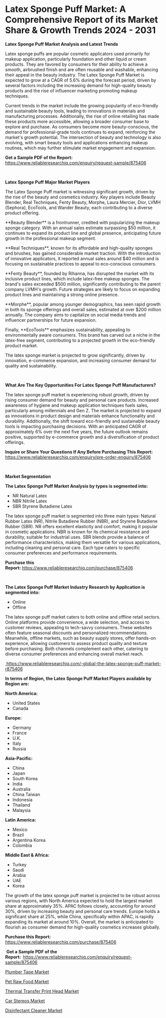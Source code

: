 <p><h1>Latex Sponge Puff Market: A Comprehensive Report of its Market Share & Growth Trends 2024 - 2031</h1></p><p><strong>Latex Sponge Puff Market Analysis and Latest Trends</strong></p>
<p><p>Latex sponge puffs are popular cosmetic applicators used primarily for makeup application, particularly foundation and other liquid or cream products. They are favored by consumers for their ability to achieve a smooth, airbrushed finish and are often reusable and washable, enhancing their appeal in the beauty industry. The Latex Sponge Puff Market is expected to grow at a CAGR of 5.6% during the forecast period, driven by several factors including the increasing demand for high-quality beauty products and the rise of influencer marketing promoting makeup techniques.</p><p>Current trends in the market include the growing popularity of eco-friendly and sustainable beauty tools, leading to innovations in materials and manufacturing processes. Additionally, the rise of online retailing has made these products more accessible, allowing a broader consumer base to explore and purchase. As consumers become more beauty-conscious, the demand for professional-grade tools continues to expand, reinforcing the market's growth potential. The intersection of beauty and technology is also evolving, with smart beauty tools and applications enhancing makeup routines, which may further stimulate market engagement and expansion.</p></p>
<p><strong>Get a Sample PDF of the Report:&nbsp;</strong> <a href="https://www.reliableresearchiq.com/enquiry/request-sample/875406">https://www.reliableresearchiq.com/enquiry/request-sample/875406</a></p>
<p>&nbsp;</p>
<p><strong>Latex Sponge Puff Major Market Players</strong></p>
<p><p>The Latex Sponge Puff market is witnessing significant growth, driven by the rise of the beauty and cosmetics industry. Key players include Beauty Blender, Real Techniques, Fenty Beauty, Morphe, Laura Mercier, Dior, LVMH (Sephora), EcoTools, and Wander Beauty, each contributing to a diverse product offering.</p><p>**Beauty Blender** is a frontrunner, credited with popularizing the makeup sponge category. With an annual sales estimate surpassing $50 million, it continues to expand its product line and global presence, anticipating future growth in the professional makeup segment.</p><p>**Real Techniques**, known for its affordable and high-quality sponges and brushes, has gained considerable market traction. With the introduction of innovative applicators, it reported annual sales around $40 million and is focusing on sustainable practices to appeal to eco-conscious consumers.</p><p>**Fenty Beauty**, founded by Rihanna, has disrupted the market with its inclusive product lines, which include latex-free makeup sponges. The brand's sales exceeded $500 million, significantly contributing to the parent company LVMH's growth. Future strategies are likely to focus on expanding product lines and maintaining a strong online presence.</p><p>**Morphe**, popular among younger demographics, has seen rapid growth in both its sponge offerings and overall sales, estimated at over $200 million annually. The company aims to capitalize on social media trends and influencer partnerships for future expansion.</p><p>Finally, **EcoTools** emphasizes sustainability, appealing to environmentally aware consumers. This brand has carved out a niche in the latex-free segment, contributing to a projected growth in the eco-friendly product market.</p><p>The latex sponge market is projected to grow significantly, driven by innovation, e-commerce expansion, and increasing consumer demand for quality and sustainability.</p></p>
<p>&nbsp;</p>
<p><strong>What Are The Key Opportunities For Latex Sponge Puff Manufacturers?</strong></p>
<p><p>The latex sponge puff market is experiencing robust growth, driven by rising consumer demand for beauty and personal care products. Increased awareness of hygiene and makeup application techniques fuels sales, particularly among millennials and Gen Z. The market is projected to expand as innovations in product design and materials enhance functionality and durability. Additionally, the shift toward eco-friendly and sustainable beauty tools is impacting purchasing decisions. With an anticipated CAGR of approximately 6% over the next five years, the future outlook remains positive, supported by e-commerce growth and a diversification of product offerings.</p></p>
<p><strong>Inquire or Share Your Questions If Any Before Purchasing This Report:</strong> <a href="https://www.reliableresearchiq.com/enquiry/pre-order-enquiry/875406">https://www.reliableresearchiq.com/enquiry/pre-order-enquiry/875406</a></p>
<p>&nbsp;</p>
<p><strong>Market Segmentation</strong></p>
<p><strong>The Latex Sponge Puff Market Analysis by types is segmented into:</strong></p>
<p><ul><li>NR Natural Latex</li><li>NBR Nitrile Latex</li><li>SBR Styrene Butadiene Latex</li></ul></p>
<p><p>The latex sponge puff market is segmented into three main types: Natural Rubber Latex (NR), Nitrile Butadiene Rubber (NBR), and Styrene Butadiene Rubber (SBR). NR offers excellent elasticity and comfort, making it popular in cosmetic applications. NBR is known for its chemical resistance and durability, suitable for industrial uses. SBR blends provide a balance of performance characteristics, making them versatile for various applications, including cleaning and personal care. Each type caters to specific consumer preferences and performance requirements.</p></p>
<p><strong>Purchase this Report:&nbsp;</strong><a href="https://www.reliableresearchiq.com/purchase/875406">https://www.reliableresearchiq.com/purchase/875406</a></p>
<p>&nbsp;</p>
<p><strong>The Latex Sponge Puff Market Industry Research by Application is segmented into:</strong></p>
<p><ul><li>Online</li><li>Offline</li></ul></p>
<p><p>The latex sponge puff market caters to both online and offline retail sectors. Online platforms provide convenience, a wide selection, and access to customer reviews, appealing to tech-savvy consumers. These websites often feature seasonal discounts and personalized recommendations. Meanwhile, offline markets, such as beauty supply stores, offer hands-on experience, allowing customers to assess product quality and texture before purchasing. Both channels complement each other, catering to diverse consumer preferences and enhancing overall market reach.</p></p>
<p><a href="https://www.reliableresearchiq.com/-global-the-latex-sponge-puff-market-r875406">&nbsp;https://www.reliableresearchiq.com/-global-the-latex-sponge-puff-market-r875406</a></p>
<p><strong>In terms of Region, the Latex Sponge Puff Market Players available by Region are:</strong></p>
<p>
    <p> <strong> North America: </strong>
        <ul>
            <li>United States</li>
            <li>Canada</li>
        </ul>
        </p> 
    <p> <strong> Europe: </strong>
        <ul>
            <li>Germany</li>
            <li>France</li>
            <li>U.K.</li>
            <li>Italy</li>
            <li>Russia</li>
        </ul>
        </p> 
    <p> <strong> Asia-Pacific: </strong>
        <ul>
            <li>China</li>
            <li>Japan</li>
            <li>South Korea</li>
            <li>India</li>
            <li>Australia</li>
            <li>China Taiwan</li>
            <li>Indonesia</li>
            <li>Thailand</li>
            <li>Malaysia</li>
        </ul>
        </p> 
    <p> <strong> Latin America: </strong>
        <ul>
            <li>Mexico</li>
            <li>Brazil</li>
            <li>Argentina Korea</li>
            <li>Colombia</li>
        </ul>
        </p> 
    <p> <strong> Middle East & Africa: </strong>
        <ul>
            <li>Turkey</li>
            <li>Saudi</li>
            <li>Arabia</li>
            <li>UAE</li>
            <li>Korea</li>
        </ul>
    </p>
    </p>
<p><p>The growth of the latex sponge puff market is projected to be robust across various regions, with North America expected to hold the largest market share at approximately 35%. APAC follows closely, accounting for around 30%, driven by increasing beauty and personal care trends. Europe holds a significant share at 25%, while China, specifically within APAC, is rapidly expanding its market at around 10%. Overall, the market is anticipated to flourish as consumer demand for high-quality cosmetics increases globally.</p></p>
<p><strong>Purchase this Report: </strong><a href="https://www.reliableresearchiq.com/purchase/875406">https://www.reliableresearchiq.com/purchase/875406</a></p>
<p>&nbsp;<strong>Get a Sample PDF of the Report:&nbsp;&nbsp;</strong><a href="https://www.reliableresearchiq.com/enquiry/request-sample/875406">https://www.reliableresearchiq.com/enquiry/request-sample/875406</a></p>
<p><strong></strong></p>
<p><p><a href="https://www.linkedin.com/pulse/plumber-tape-market-outlook-forecast-from-2024-2031-rezarch-hsd5c?trackingId=ehyXQi8jSh%2BwQO2VayhA1Q%3D%3D">Plumber Tape Market</a></p><p><a href="https://www.linkedin.com/pulse/pet-raw-food-market-size-growth-trends-statistics-forecasts-eygne?trackingId=WHBWjGtpQoe%2FAqD%2FFBbpKQ%3D%3D">Pet Raw Food Market</a></p><p><a href="https://www.linkedin.com/pulse/thermal-transfer-print-head-market-size-growth-industry-t3hbc?trackingId=V%2BRTbzTARHyG6S3NaR2Htg%3D%3D">Thermal Transfer Print Head Market</a></p><p><a href="https://www.linkedin.com/pulse/car-stereos-market-size-growth-trends-statistics-forecasts-nojpc?trackingId=jsdavLuKS8WDdX2Sk9WpMg%3D%3D">Car Stereos Market</a></p><p><a href="https://www.linkedin.com/pulse/disinfectant-cleaner-industry-analysis-report-its-market-oarne?trackingId=mCCn%2BYBFwmPG0mlNQtYYHA%3D%3D">Disinfectant Cleaner Market</a></p></p>